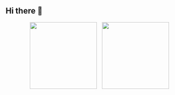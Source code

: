## Hi there 👋

<!--
**FlyingMatrix/flyingmatrix** is a ✨ _special_ ✨ repository because its `README.md` (this file) appears on your GitHub profile.

Here are some ideas to get you started:

- 🔭 I’m currently working on ...
- 🌱 I’m currently learning ...
- 👯 I’m looking to collaborate on ...
- 🤔 I’m looking for help with ...
- 💬 Ask me about ...
- 📫 How to reach me: ...
- 😄 Pronouns: ...
- ⚡ Fun fact: ...
-->

<!--
<div style="display: flex; justify-content: center; align-items: center;">
  <picture>
    <source media="(prefers-color-scheme: dark)" srcset="https://github.com/monkey531/assets/blob/main/github-contribution-grid-snake-dark.svg" />
    <source media="(prefers-color-scheme: light)" srcset="https://github.com/monkey531/assets/blob/main/github-contribution-grid-snake-light.svg" />
    <img alt="github-snake" src="https://github.com/monkey531/assets/blob/main/github-contribution-grid-snake.svg" />
  </picture>
</div>
-->

<div align="center">
  <img src="https://github-readme-stats.vercel.app/api?username=YOUR_USERNAME&show_icons=true&theme=tokyonight" 
       height="180px" style="margin-right: 10px;"/>
  <img src="https://github-readme-stats.vercel.app/api/top-langs/?username=YOUR_USERNAME&layout=compact&langs_count=8&theme=tokyonight" 
       height="180px"/>
</div>
